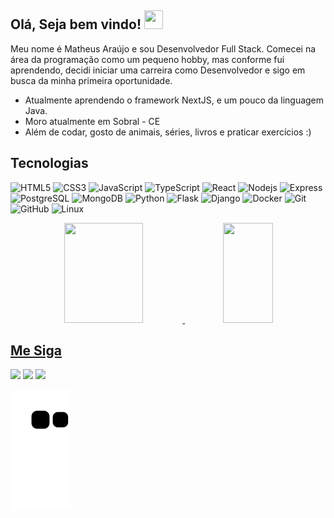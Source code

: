 ## Olá, Seja bem vindo! <img src="https://raw.githubusercontent.com/MartinHeinz/MartinHeinz/master/wave.gif" width="30px" height="30px" />
Meu nome é Matheus Araújo e sou Desenvolvedor Full Stack. Comecei na área da programação como um pequeno hobby, mas conforme fui aprendendo, decidi iniciar uma carreira como Desenvolvedor e sigo em busca da minha primeira oportunidade.

- Atualmente aprendendo o framework NextJS, e um pouco da linguagem Java.
- Moro atualmente em Sobral - CE
- Além de codar, gosto de animais, séries, livros e praticar exercícios :)


##  Tecnologias
![ HTML5 ](https://img.shields.io/badge/-HTML5-E34F26?style=flat-square&logo=html5&logoColor=white)
![ CSS3 ](https://img.shields.io/badge/-CSS3-1572B6?style=flat-square&logo=css3)
![ JavaScript ](https://img.shields.io/badge/-JavaScript-black?style=flat-square&logo=javascript)
![ TypeScript ](https://img.shields.io/badge/-TypeScript-black?style=flat-square&logo=typescript)
![ React ](https://img.shields.io/badge/-Reactjs-black?style=flat-square&logo=react)
![ Nodejs ](https://img.shields.io/badge/-Nodejs-black?style=flat-square&logo=Node.js)
![ Express ](https://img.shields.io/badge/-Express-black?style=flat-square&logo=express)
![ PostgreSQL ](https://img.shields.io/badge/-PostgreSQL-black?style=flat-square&logo=postgresql)
![ MongoDB ](https://img.shields.io/badge/-MongoDB-black?style=flat-square&logo=mongodb)
![ Python ](https://img.shields.io/badge/-Python-black?style=flat-square&logo=python)
![ Flask ](https://img.shields.io/badge/-Flask-black?style=flat-square&logo=flask)
![ Django ](https://img.shields.io/badge/-Django-black?style=flat-square&logo=django)
![ Docker ](https://img.shields.io/badge/-Docker-black?style=flat-square&logo=docker)
![ Git ](https://img.shields.io/badge/-Git-black?style=flat-square&logo=git)
![ GitHub ](https://img.shields.io/badge/-GitHub-181717?style=flat-square&logo=github)
![ Linux ](https://img.shields.io/badge/-Linux-black?style=flat-square&logo=linux)




<div align="center">
  <a href="https://github.com/matheus-araujo-cunha">
  <img height="160em" width="50%" src="https://github-readme-stats.vercel.app/api?username=matheus-araujo-cunha&show_icons=true&theme=ocean_dark&include_all_commits=true&count_private=true"/>
  <img height="160em" width="40%" src="https://github-readme-stats.vercel.app/api/top-langs/?username=matheus-araujo-cunha&layout=compact&langs_count=7&theme=ocean_dark&count_private=true"/>
</div>


          
  
 ## Me Siga
  
<div>
<a href="https://www.linkedin.com/in/matheus-ara%C3%BAjo-108ab0213/" target="_blank"><img src="https://img.shields.io/badge/-LinkedIn-%230077B5?style=for-the-badge&logo=linkedin&logoColor=white" target="_blank"></a>
<a href="https://www.instagram.com/matheus_araujo_cunha" target="_blank"><img src="https://img.shields.io/badge/-Instagram-%23E4405F?style=for-the-badge&logo=instagram&logoColor=white" target="_blank"></a>
<a href="https://twitter.com/batore_caramujo" target="_blank"><img src="https://img.shields.io/badge/Twitter-1DA1F2?style=for-the-badge&logo=twitter&logoColor=white" target="_blank"></a>
</div>
  
  
![Snake animation](https://github.com/matheus-araujo-cunha/Matheus-Araujo-Cunha/blob/output/github-contribution-grid-snake.svg)  
 
<!---
Matheus-Araujo-Cunha/Matheus-Araujo-Cunha is a ✨ special ✨ repository because its `README.md` (this file) appears on your GitHub profile.
You can click the Preview link to take a look at your changes.
--->
